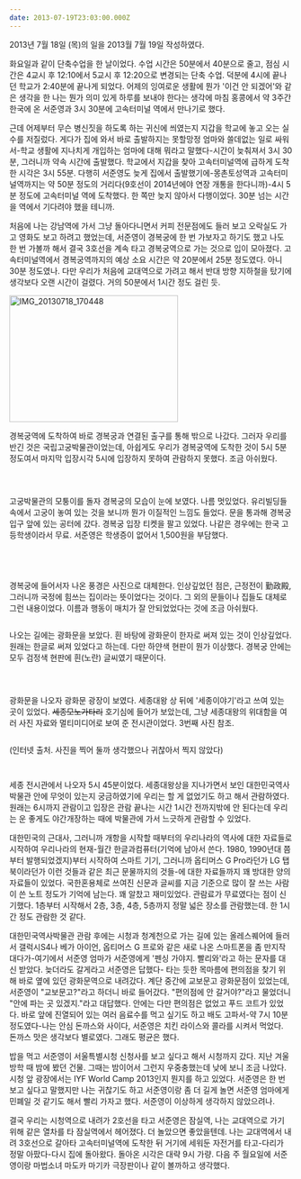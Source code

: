 ```yaml
---
date: 2013-07-19T23:03:00.000Z
---
```


<p>2013년 7월 18일 (목)의 일을 2013월 7월 19일 작성하였다.</p>
<p>화요일과 같이 단축수업을 한 날이었다. 수업 시간은 50분에서 40분으로 줄고, 점심 시간은 4교시 후 12:10에서 5교시 후 12:20으로 변경되는 단축 수업. 덕분에 4시에 끝나던 학교가 2:40분에 끝나게 되었다. 어제의 잉여로운 생활에 뭔가 '이건 안 되겠어'와 같은 생각을 한 나는 뭔가 의미 있게 하루를 보내야 한다는 생각에 마침 홍콩에서 약 3주간 한국에 온 서준영과 3시 30분에 고속터미널 역에서 만나기로 했다.</p>
<p>근데 어제부터 무슨 병신짓을 하도록 하는 귀신에 씌였는지 지갑을 학교에 놓고 오는 실수를 저질렀다. 게다가 집에 와서 바로 출발하지는 못할망정 엄마와 쓸데없는 일로 싸워서-학교 생활에 지나치게 개입하는 엄마에 대해 뭐라고 말했다-시간이 늦춰져서 3시 30분, 그러니까 약속 시간에 출발했다. 학교에서 지갑을 찾아 고속터미널역에 급하게 도착한 시각은 3시 55분. 다행히 서준영도 늦게 집에서 출발했기에-몽촌토성역과 고속터미널역까지는 약 50분 정도의 거리다(9호선이 2014년에야 연장 개통을 한다니까)-4시 5분 정도에 고속터미널 역에 도착했다. 한 쪽만 늦지 않아서 다행이었다. 30분 넘는 시간을 역에서 기다려야 했을 테니까.</p>
<p>처음에 나는 강남역에 가서 그냥 돌아다니면서 커피 전문점에도 들러 보고 오락실도 가고 영화도 보고 하려고 했었는데, 서준영이 경복궁에 한 번 가보자고 하기도 했고 나도 한 번 가볼까 해서 결국 3호선을 계속 타고 경복궁역으로 가는 것으로 입이 모아졌다. 고속터미널역에서 경복궁역까지의 예상 소요 시간은 약 20분에서 25분 정도였다. 아니 30분 정도였나. 다만 우리가 처음에 교대역으로 가려고 해서 반대 방향 지하철을 탔기에 생각보다 오랜 시간이 걸렸다. 거의 50분에서 1시간 정도 걸린 듯.</p>
<p><img src="https://static.sojin.io/images/migrated-photos/2014/Feb/IMG_20130718_170448.jpg" alt=""><br>
<a href="https://suhj.in/wp-content/uploads/2013/07/IMG_20130718_170448.jpg"><img class="alignnone size-medium wp-image-136" alt="IMG_20130718_170448" src="https://suhj.in/wp-content/uploads/2013/07/IMG_20130718_170448-300x225.jpg" width="300" height="225" /></a></p>
<p>경복궁역에 도착하여 바로 경복궁과 연결된 출구를 통해 밖으로 나갔다. 그러자 우리를 반긴 것은 국립고궁박물관이었는데, 아쉽게도 우리가 경복궁역에 도착한 것이 5시 5분정도여서 마지막 입장시각 5시에 입장하지 못하여 관람하지 못했다. 조금 아쉬웠다.</p>
<p><img src="https://static.sojin.io/images/migrated-photos/2014/Feb/IMG_20130718_170732.jpg" alt=""></p>
<p><img src="https://static.sojin.io/images/migrated-photos/2014/Feb/PANO_20130718_170659.jpg" alt=""></p>
<p><img src="https://static.sojin.io/images/migrated-photos/2014/Feb/IMG_20130718_171433.jpg" alt=""></p>
<p>고궁박물관의 모퉁이를 돌자 경복궁의 모습이 눈에 보였다. 나름 멋있었다. 유리빌딩들 속에서 고궁이 놓여 있는 것을 보니까 뭔가 이질적인 느낌도 들었다. 문을 통과해 경복궁 입구 앞에 있는 공터에 갔다. 경복궁 입장 티켓을 팔고 있었다. 나같은 경우에는 한국 고등학생이라서 무료. 서준영은 학생증이 없어서 1,500원을 부담했다.</p>
<p><img src="https://static.sojin.io/images/migrated-photos/2014/Feb/IMG_20130718_171559.jpg" alt=""></p>
<p><img src="https://static.sojin.io/images/migrated-photos/2014/Feb/IMG_20130718_171732.jpg" alt=""></p>
<p><img src="https://static.sojin.io/images/migrated-photos/2014/Feb/IMG_20130718_171808.jpg" alt=""></p>
<p><img src="https://static.sojin.io/images/migrated-photos/2014/Feb/IMG_20130718_172219.jpg" alt=""></p>
<p>경복궁에 들어서자 나온 풍경은 사진으로 대체한다. 인상깊었던 점은, 근정전이 勤政殿, 그러니까 국정에 힘쓰는 집이라는 뜻이었다는 것이다. 그 외의 문들이나 집들도 대체로 그런 내용이었다. 이름과 행동이 매치가 잘 안되었었다는 것에 조금 아쉬웠다.</p>
<p><img src="https://static.sojin.io/images/migrated-photos/2014/Feb/IMG_20130718_171044.jpg" alt=""></p>
<p>나오는 길에는 광화문을 보았다. 흰 바탕에 광화문이 한자로 써져 있는 것이 인상깊었다. 원래는 한글로 써져 있었다고 하는데. 다만 하얀색 현판이 뭔가 이상했다. 경복궁 안에는 모두 검정색 현판에 흰(노란) 글씨였기 때문이다.</p>
<p><img src="https://static.sojin.io/images/migrated-photos/2014/Feb/IMG_20130718_174629.jpg" alt=""></p>
<p><img src="https://static.sojin.io/images/migrated-photos/2014/Feb/IMG_20130718_173632.jpg" alt=""></p>
<p><img src="https://static.sojin.io/images/migrated-photos/2014/Feb/IMG_20130718_174120.jpg" alt=""></p>
<p>광화문을 나오자 광화문 광장이 보였다. 세종대왕 상 뒤에 '세종이야기'라고 쓰여 있는 곳이 있었다. <del>세종모노가타리</del> 호기심에 들어가 보았는데, 그냥 세종대왕의 위대함을 여러 사진 자료와 멀티미디어로 보여 준 전시관이었다. 3번째 사진 참조.</p>
<p><img src="https://static.sojin.io/images/migrated-photos/2014/Feb/_j5_l__l__k0_k__j4_b___j0_j4_-1.jpg" alt=""></p>
<p>(인터넷 출처. 사진을 찍어 둘까 생각했으나 귀찮아서 찍지 않았다)</p>
<p><img src="https://static.sojin.io/images/migrated-photos/2014/Feb/IMG_20130718_180458.jpg" alt=""></p>
<p><img src="https://static.sojin.io/images/migrated-photos/2014/Feb/IMG_20130718_182205.jpg" alt=""></p>
<p>세종 전시관에서 나오자 5시 45분이었다. 세종대왕상을 지나가면서 보인 대한민국역사박물관 안에 무엇이 있는지 궁금하였기에 우리는 할 게 없었기도 하고 해서 관람하였다. 원래는 6시까지 관람이고 입장은 관람 끝나는 시간 1시간 전까지밖에 안 된다는데 우리는 운 좋게도 야간개장하는 때에 박물관에 가서 느긋하게 관람할 수 있었다.</p>
<p>대한민국의 근대사, 그러니까 개항을 시작할 때부터의 우리나라의 역사에 대한 자료들로 시작하여 우리나라의 현재-월간 한글과컴퓨터(기억에 남아서 쓴다. 1980, 1990년대 쯤부터 발행되었겠지)부터 시작하여 스마트 기기, 그러니까 옵티머스 G Pro라던가 LG 탭북이라던가 이런 것들과 같은 최근 문물까지의 것들-에 대한 자료들까지 꽤 방대한 양의 자료들이 있었다. 국한혼용체로 쓰여진 신문과 글씨를 지금 기준으로 많이 잘 쓰는 사람이 쓴 노트 정도가 기억에 남는다. 꽤 알찼고 재미있었다. 관람료가 무료였다는 점이 신기했다. 1층부터 시작해서 2층, 3층, 4층, 5층까지 정말 넓은 장소를 관람했는데. 한 1시간 정도 관람한 것 같다.</p>
<p>대한민국역사박물관 관람 후에는 시청과 청계천으로 가는 길에 있는 올레스퀘어에 들러서 갤럭시S4나 베가 아이언, 옵티머스 G 프로와 같은 새로 나온 스마트폰을 좀 만지작대다가-여기에서 서준영 엄마가 서준영에게 '펜싱 가야지. 빨리와'라고 하는 문자를 대신 받았다. 늦더라도 갈게라고 서준영은 답했다- 타는 듯한 목마름에 편의점을 찾기 위해 바로 옆에 있던 광화문역으로 내려갔다. 계단 중간에 교보문고 광화문점이 있었는데, 서준영이 &quot;교보문고?&quot;라고 하더니 바로 들어갔다. &quot;편의점에 안 갈거야?&quot;라고 물었더니 &quot;안에 파는 곳 있겠지.&quot;라고 대답했다. 안에는 다만 편의점은 없었고 푸드 코트가 있었다. 바로 앞에 진열되어 있는 여러 음료수를 먹고 싶기도 하고 배도 고파서-약 7시 10분 정도였다-나는 안심 돈까스와 사이다, 서준영은 치킨 라이스와 콜라를 시켜서 먹었다. 돈까스 맛은 생각보다 별로였다. 그래도 평균은 했다.</p>
<p>밥을 먹고 서준영이 서울특별시청 신청사를 보고 싶다고 해서 시청까지 갔다. 지난 겨울 방학 때 밤에 봤던 건물. 그때는 밤이어서 그런지 우중충했는데 낮에 보니 조금 나았다. 시청 앞 광장에서는 IYF World Camp 2013인지 뭔지를 하고 있었다. 서준영은 한 번 보고 싶다고 말했지만 나는 귀찮기도 하고 서준영이랑 좀 더 길게 놀면 서준영 엄마에게 민폐일 것 같기도 해서 빨리 가자고 했다. 서준영이 이상하게 생각하지 않았으려나.</p>
<p>결국 우리는 시청역으로 내려가 2호선을 타고 서준영은 잠실역, 나는 교대역으로 가기 위해 같은 열차를 타 잠실역에서 헤어졌다. 더 놀았으면 좋았을텐데. 나는 교대역에서 내려 3호선으로 갈아타 고속터미널역에 도착한 뒤 거기에 세워둔 자전거를 타고-다리가 정말 아팠다-다시 집에 돌아왔다. 돌아온 시각은 대략 9시 가량. 다음 주 월요일에 서준영이랑 마법소녀 마도카 마기카 극장판이나 같이 볼까하고 생각했다.</p>

